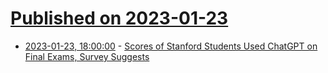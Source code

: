 # [Published on 2023-01-23](index.md)

* [2023-01-23, 18:00:00](https://news.slashdot.org/story/23/01/23/1720252/scores-of-stanford-students-used-chatgpt-on-final-exams-survey-suggests?utm_source=rss1.0mainlinkanon&utm_medium=feed) - [Scores of Stanford Students Used ChatGPT on Final Exams, Survey Suggests](https://news.slashdot.org/story/23/01/23/1720252/scores-of-stanford-students-used-chatgpt-on-final-exams-survey-suggests?utm_source=rss1.0mainlinkanon&utm_medium=feed)
